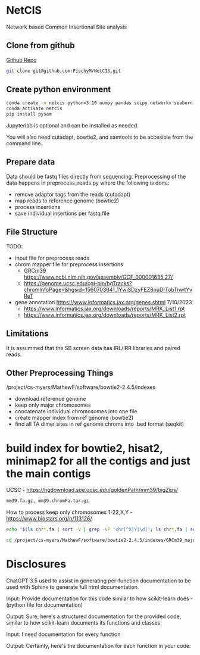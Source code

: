 
# NetCIS

Network based Common Insertional Site analysis

## Clone from github

[Github Repo](https://github.com/FischyM/NetCIS)

```bash
git clone git@github.com:FischyM/NetCIS.git
```

## Create python environment

```bash
conda create -n netcis python=3.10 numpy pandas scipy networkx seaborn docopt jupyterlab tqdm Biopython
conda activate netcis
pip install pysam
```

Jupyterlab is optional and can be installed as needed.

You will also need cutadapt, bowtie2, and samtools to be accesible from the command line.

## Prepare data

Data should be fastq files directly from sequencing. Preprocessing of the data happens in preprocess_reads.py where the following is done:

- remove adaptor tags from the reads (cutadapt)
- map reads to reference genome (bowtie2)
- process insertions
- save individual insertions per fastq file

## File Structure

TODO:

- input file for preprocess reads
- chrom mapper file for preprocess insertions
  - GRCm39 <https://www.ncbi.nlm.nih.gov/assembly/GCF_000001635.27/>
  - <https://genome.ucsc.edu/cgi-bin/hgTracks?chromInfoPage=&hgsid=1560703641_1YwiSDzyFEZ8nuDrTobTnwtYvReT>
- gene annotation <https://www.informatics.jax.org/genes.shtml> 7/10/2023
  - <https://www.informatics.jax.org/downloads/reports/MRK_List1.rpt>
  - <https://www.informatics.jax.org/downloads/reports/MRK_List2.rpt>

## Limitations

It is assummed that the SB screen data has IRL/IRR libraries and paired reads.

## Other Preprocessing Things

/project/cs-myers/MathewF/software/bowtie2-2.4.5/indexes

- download reference genome
- keep only major chromosomes
- concatenate individual chromosomes into one file
- create mapper index from ref genome (bowtie2)
- find all TA dimer sites in ref genome chroms into .bed format (seqkit)

# build index for bowtie2, hisat2, minimap2 for all the contigs and just the main contigs

UCSC - <https://hgdownload.soe.ucsc.edu/goldenPath/mm39/bigZips/>

```bash
mm39.fa.gz, mm39.chromFa.tar.gz
```

How to process keep only chromosomes 1-22,X,Y - <https://www.biostars.org/p/113126/>

```bash
echo "$(ls chr*.fa | sort -V | grep -vP 'chr[^X|Y|\d]'; ls chr*.fa | sort -V | grep -vP 'chr[\d|X|Y]')" | xargs cat > GRCm39.fa

cd /project/cs-myers/MathewF/software/bowtie2-2.4.5/indexes/GRCm39_major
```

# Disclosures

ChatGPT 3.5 used to assist in generating per-function documentation to be used with Sphinx to generate full html documentation.

Input: Provide documentation for this code similar to how scikit-learn does - (python file for documentation)

Output: Sure, here's a structured documentation for the provided code, similar to how scikit-learn documents its functions and classes:

Input: I need documentation for every function

Output: Certainly, here's the documentation for each function in your code:

